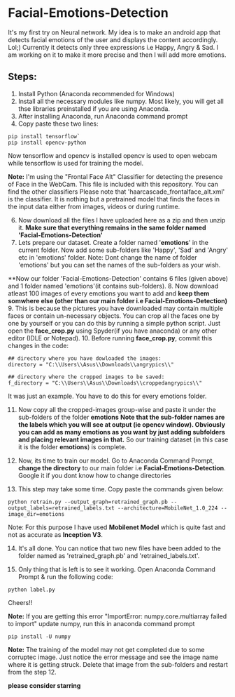 # Facial-Emotions-Detection
It's my first try on Neural network. My idea is to make an android app that detects facial emotions of the user and displays the content accordingly. Lol;)
Currently it detects only three expressions i.e Happy, Angry & Sad. I am working on it to make it more precise and then I will add more emotions.

## Steps:
1. Install Python (Anaconda recommended for Windows)
2. Install all the necessary modules like numpy. Most likely, you will get all thse libraries preinstalled if you are using Anaconda.
3. After installing Anaconda, run Anaconda command prompt
4. Copy paste these two lines:

```
pip install tensorflow`
pip install opencv-python
```
Now tensorflow and opencv is installed
opencv is used to open webcam while tensorflow is used for training the model.

**Note:** I'm using the "Frontal Face Alt" Classifier for detecting the presence of Face in the WebCam. This file is included with this repository. You can find the other classifiers
Please note that 'haarcascade_frontalface_alt.xml' is the classifier. It is nothing but a pretrained model that finds the faces in the input data either from images, videos or during runtime.

6. Now download all the files I have uploaded here as a zip and then unzip it. **Make sure that everything remains in the same folder named 'Facial-Emotions-Detection'**
7. Lets prepare our dataset. Create a folder named '**emotions**' in the current folder. Now add some sub-folders like 'Happy', 'Sad' and 'Angry' etc in 'emotions' folder. 
Note: Dont change the name of folder 'emotions' but you can set the names of the sub-folders as your wish. 

**Now our folder 'Facial-Emotions-Detection' contains 6 files (given above) and 1 folder named 'emotions'(it contains sub-folders). 
8. Now download atleast 100 images of every emotions you want to add and **keep them somwhere else (other than our main folder i.e Facial-Emotions-Detection)**
9. This is because the pictures you have downloaded may contain multiple faces or contain un-necessary objects. You can crop all the faces one by one by yourself or you can do this by running a simple python script. Just open the **face_crop.py** using Spyder(if you have anaconda) or any other editor (IDLE or Notepad).
10. Before running **face_crop.py**, commit this changes in the code:
```
## directory where you have dowloaded the images:
directory = "C:\\Users\\Asus\\Downloads\\angrypics\\"

## directory where the cropped images to be saved:
f_directory = "C:\\Users\\Asus\\Downloads\\croppedangrypics\\"
```
It was just an example. You have to do this for every emotions folder. 

11. Now copy all the cropped-images group-wise and paste it under the sub-folders of the folder **emotions**
 **Note that the sub-folder names are the labels which you will see at output (ie opencv window). Obviously you can add as many emotions as you want by just adding subfolders and placing relevant images in that.**
 So our training dataset (in this case it is the folder **emotions**) is complete.
 
 12. Now, its time to train our model. 
 Go to Anaconda Command Prompt, **change the directory** to our main folder i.e **Facial-Emotions-Detection**. Google it if you dont know how to change directories
 
 13. This step may take some time. Copy paste the commands given below:
 ```
 python retrain.py --output_graph=retrained_graph.pb --output_labels=retrained_labels.txt --architecture=MobileNet_1.0_224 --image_dir=emotions
 ```
 Note: For this purpose I have used **Mobilenet Model** which is quite fast and not as accurate as **Inception V3**.
 
 14. It's all done. You can notice that two new files have been added to the folder named as 'retrained_graph.pb' and 'retrained_labels.txt'.
 
15. Only thing that is left is to see it working. Open Anaconda Command Prompt & run the following code:
```
python label.py
```
Cheers!!






**Note:** If you are getting this error "ImportError: numpy.core.multiarray failed to import"  update numpy, run this in anaconda command prompt
```
pip install -U numpy
```
 **Note:** The training of the model may not get completed due to some corruptec image. Just notice the error message and see the image name where it is getting struck. Delete that image from the sub-folders and restart from the step 12.
 
 **please consider starring**

